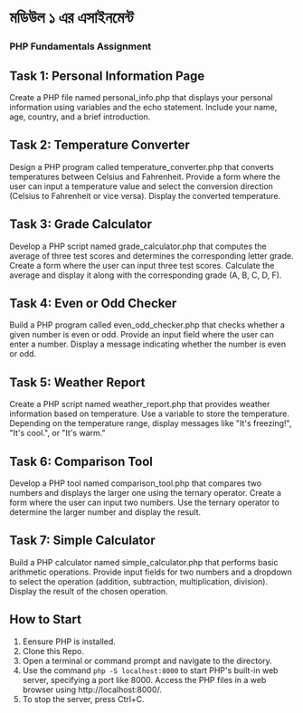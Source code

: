 # মডিউল ১ এর এসাইনমেন্ট
### PHP Fundamentals Assignment


## Task 1: Personal Information Page

Create a PHP file named personal_info.php that displays your personal information using variables and the echo statement. Include your name, age, country, and a brief introduction.

## Task 2: Temperature Converter

Design a PHP program called temperature_converter.php that converts temperatures between Celsius and Fahrenheit. Provide a form where the user can input a temperature value and select the conversion direction (Celsius to Fahrenheit or vice versa). Display the converted temperature.


## Task 3: Grade Calculator

Develop a PHP script named grade_calculator.php that computes the average of three test scores and determines the corresponding letter grade. Create a form where the user can input three test scores. Calculate the average and display it along with the corresponding grade (A, B, C, D, F).


## Task 4: Even or Odd Checker

Build a PHP program called even_odd_checker.php that checks whether a given number is even or odd. Provide an input field where the user can enter a number. Display a message indicating whether the number is even or odd.


## Task 5: Weather Report

Create a PHP script named weather_report.php that provides weather information based on temperature. Use a variable to store the temperature. Depending on the temperature range, display messages like "It's freezing!", "It's cool.", or "It's warm."


## Task 6: Comparison Tool

Develop a PHP tool named comparison_tool.php that compares two numbers and displays the larger one using the ternary operator. Create a form where the user can input two numbers. Use the ternary operator to determine the larger number and display the result.


## Task 7: Simple Calculator

Build a PHP calculator named simple_calculator.php that performs basic arithmetic operations. Provide input fields for two numbers and a dropdown to select the operation (addition, subtraction, multiplication, division). Display the result of the chosen operation.


## How to Start

1. Eensure PHP is installed.
2. Clone this Repo.
3. Open a terminal or command prompt and navigate to the directory.
4. Use the command `php -S localhost:8000` to start PHP's built-in web server, specifying a port like 8000. Access the PHP files in a web browser using http://localhost:8000/.
5. To stop the server, press Ctrl+C.